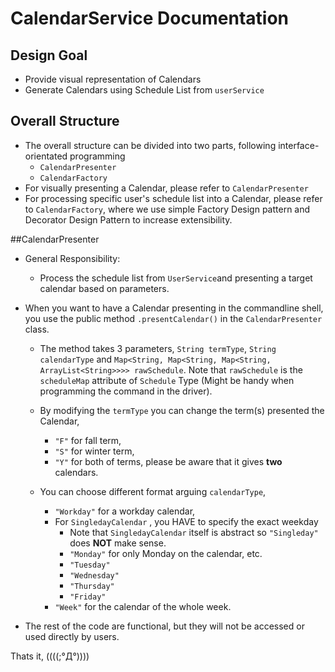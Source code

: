 # CalendarService Documentation

## Design Goal
- Provide visual representation of Calendars
- Generate Calendars using Schedule List from `userService`

## Overall Structure
- The overall structure can be divided into two parts, following interface-orientated programming
  - `CalendarPresenter`
  - `CalendarFactory`
- For visually presenting a Calendar, please refer to `CalendarPresenter`
- For processing specific user's schedule list into a Calendar, please refer to `CalendarFactory`, where we use simple 
Factory Design pattern and Decorator Design Pattern to increase extensibility.

##CalendarPresenter
- General Responsibility:
  - Process the schedule list from `UserService`and presenting a target calendar based on parameters.


- When you want to have a Calendar presenting in the commandline shell, you use the public method `.presentCalendar()`
in the `CalendarPresenter` class.
  - The method takes 3 parameters, `String termType`, `String calendarType` and `Map<String, Map<String, Map<String, ArrayList<String>>>> rawSchedule`. Note that `rawSchedule` is the `scheduleMap` attribute of `Schedule` Type (Might be handy when programming the command in the driver).
  - By modifying the `termType` you can change the term(s) presented the Calendar,
    - `"F"` for fall term, 
    - `"S"` for winter term, 
    - `"Y"` for both of  terms, please be aware that it gives **two** calendars.

  - You can choose different format arguing `calendarType`,
    - `"Workday"` for a workday calendar,
    - For `SingledayCalendar` , you HAVE to specify the exact weekday
      - Note that `SingledayCalendar` itself is abstract so `"Singleday"` does **NOT** make sense.
      - `"Monday"` for only Monday on the calendar, etc.
      - `"Tuesday"`
      - `"Wednesday"`
      - `"Thursday"` 
      - `"Friday"`
    - `"Week"` for the calendar of the whole week.


- The rest of the code are functional, but they will not be accessed or used directly by users.


Thats it, ((((;°Д°))))




